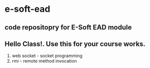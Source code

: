 # e-soft-ead
## code repositopry for E-Soft EAD module
## Hello Class!. Use this for your course works. 
1. web socket - socket programming 
2. rmi - remote method invocation
